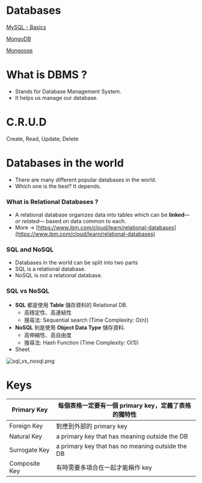 # Databases

[MySQL - Basics](Database%20f1323/MySQL%20-%20Ba%2065e99.md)

[MongoDB](Database%20f1323/MongoDB%20f863d.md)

[Mongoose](Database%20f1323/Mongoose%204da55.md)

# What is DBMS ?

- Stands for Database Management System.
- It helps us manage our database.

# C.R.U.D

Create, Read, Update, Delete

# Databases in the world

- There are many different popular databases in the world.
- Which one is the best? It depends.

### What is Relational Databases ?

- A relational database organizes data into tables which can be **linked**—**or *related**—*
based on data common to each.
- More → [https://www.ibm.com/cloud/learn/relational-databases](https://www.ibm.com/cloud/learn/relational-databases)

### SQL and NoSQL

- Databases in the world can be split into two parts
- SQL is a relational database.
- NoSQL is not a relational database.

### SQL vs NoSQL

- **SQL** 都是使用 **Table** 儲存資料的 Relational DB.
    - 高穩定性、高連結性
    - 搜尋法: Sequential search (Time Complexity: O(n))
- **NoSQL** 則是使用 **Object Data Type** 儲存資料.
    - 高伸縮性、高自由度
    - 搜尋法: Hash Function (Time Complexity: O(1))
- Sheet

![sql_vs_nosql.png](Database%20f1323/sql_vs_nosql.png)

# Keys

| Primary Key | 每個表格一定要有一個 primary key，定義了表格的獨特性 |
| --- | --- |
| Foreign Key | 對應到外部的 primary key |
| Natural Key | a primary key that has meaning outside the DB |
| Surrogate Key | a primary key that has no meaning outside the DB |
| Composite Key | 有時需要多項合在一起才能稱作 key |